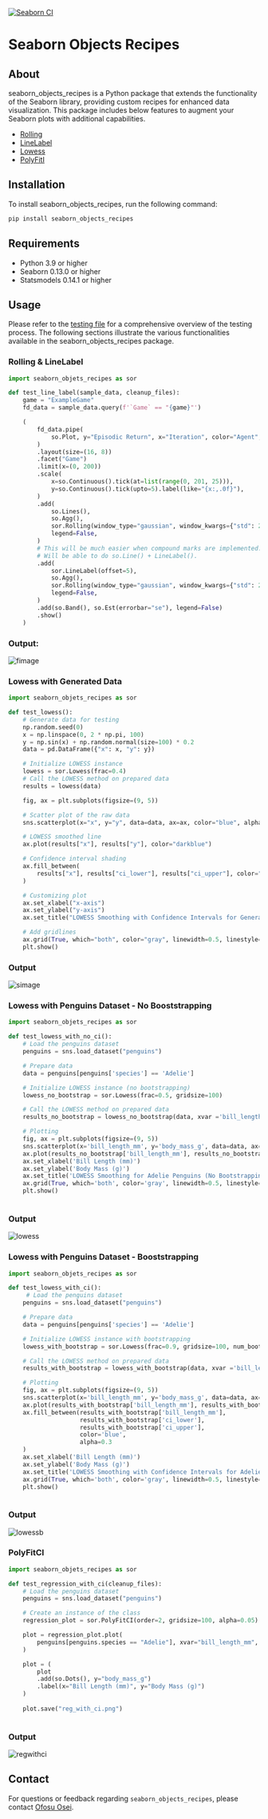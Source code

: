 [![Seaborn CI](https://github.com/Ofosu-Osei/seaborn_objects_recipes/actions/workflows/actions.yml/badge.svg)][def]

# Seaborn Objects Recipes

## About

seaborn_objects_recipes is a Python package that extends the functionality of the Seaborn library, providing custom recipes for enhanced data visualization. This package includes below features to augment your Seaborn plots with additional capabilities.

- [Rolling](https://github.com/Ofosu-Osei/seaborn_objects_recipes/blob/main/seaborn_objects_recipes/recipes/rolling.py)
- [LineLabel](https://github.com/Ofosu-Osei/seaborn_objects_recipes/blob/main/seaborn_objects_recipes/recipes/line_label.py)
- [Lowess](https://github.com/Ofosu-Osei/seaborn_objects_recipes/blob/main/seaborn_objects_recipes/recipes/lowess.py)
- [PolyFitI](https://github.com/Ofosu-Osei/seaborn_objects_recipes/blob/main/seaborn_objects_recipes/recipes/plotting.py)

## Installation

To install seaborn_objects_recipes, run the following command:

```python
pip install seaborn_objects_recipes

```

## Requirements

- Python 3.9 or higher
- Seaborn 0.13.0 or higher
- Statsmodels 0.14.1 or higher


## Usage

Please refer to the [testing file](https://github.com/Ofosu-Osei/seaborn_objects_recipes/blob/main/test_main.py) for a comprehensive overview of the testing process. The following sections illustrate the various functionalities available in the seaborn_objects_recipes package.

### Rolling & LineLabel

```python
import seaborn_objets_recipes as sor

def test_line_label(sample_data, cleanup_files):
    game = "ExampleGame"
    fd_data = sample_data.query(f'`Game` == "{game}"')

    (
        fd_data.pipe(
            so.Plot, y="Episodic Return", x="Iteration", color="Agent", text="Agent"
        )
        .layout(size=(16, 8))
        .facet("Game")
        .limit(x=(0, 200))
        .scale(
            x=so.Continuous().tick(at=list(range(0, 201, 25))),
            y=so.Continuous().tick(upto=5).label(like="{x:,.0f}"),
        )
        .add(
            so.Lines(),
            so.Agg(),
            sor.Rolling(window_type="gaussian", window_kwargs={"std": 2}),
            legend=False,
        )
        # This will be much easier when compound marks are implemented.
        # Will be able to do so.Line() + LineLabel().
        .add(
            sor.LineLabel(offset=5),
            so.Agg(),
            sor.Rolling(window_type="gaussian", window_kwargs={"std": 2}),
            legend=False,
        )
        .add(so.Band(), so.Est(errorbar="se"), legend=False)
        .show()
    )
```

### Output:

![fimage](img/line_label.png)


### Lowess with Generated Data

```python
import seaborn_objets_recipes as sor

def test_lowess():
    # Generate data for testing
    np.random.seed(0)
    x = np.linspace(0, 2 * np.pi, 100)
    y = np.sin(x) + np.random.normal(size=100) * 0.2
    data = pd.DataFrame({"x": x, "y": y})

    # Initialize LOWESS instance
    lowess = sor.Lowess(frac=0.4)
    # Call the LOWESS method on prepared data
    results = lowess(data)

    fig, ax = plt.subplots(figsize=(9, 5))

    # Scatter plot of the raw data
    sns.scatterplot(x="x", y="y", data=data, ax=ax, color="blue", alpha=0.5)

    # LOWESS smoothed line
    ax.plot(results["x"], results["y"], color="darkblue")

    # Confidence interval shading
    ax.fill_between(
        results["x"], results["ci_lower"], results["ci_upper"], color="blue", alpha=0.3
    )

    # Customizing plot
    ax.set_xlabel("x-axis")
    ax.set_ylabel("y-axis")
    ax.set_title("LOWESS Smoothing with Confidence Intervals for Generated Data")

    # Add gridlines
    ax.grid(True, which="both", color="gray", linewidth=0.5, linestyle="--")
    plt.show()
```

### Output

![simage](img/lowessgen.png)

### Lowess with Penguins Dataset - No Booststrapping

```python
import seaborn_objets_recipes as sor

def test_lowess_with_no_ci():
    # Load the penguins dataset
    penguins = sns.load_dataset("penguins")

    # Prepare data
    data = penguins[penguins['species'] == 'Adelie']

    # Initialize LOWESS instance (no bootstrapping)
    lowess_no_bootstrap = sor.Lowess(frac=0.5, gridsize=100)

    # Call the LOWESS method on prepared data
    results_no_bootstrap = lowess_no_bootstrap(data, xvar ='bill_length_mm', yvar='body_mass_g')

    # Plotting
    fig, ax = plt.subplots(figsize=(9, 5))
    sns.scatterplot(x='bill_length_mm', y='body_mass_g', data=data, ax=ax, color='blue', alpha=0.5)
    ax.plot(results_no_bootstrap['bill_length_mm'], results_no_bootstrap['body_mass_g'], color='darkblue')
    ax.set_xlabel('Bill Length (mm)')
    ax.set_ylabel('Body Mass (g)')
    ax.set_title('LOWESS Smoothing for Adelie Penguins (No Bootstrapping)')
    ax.grid(True, which='both', color='gray', linewidth=0.5, linestyle='--')
    plt.show()
    
```

### Output
![lowess](img/lowess_nb.png)


### Lowess with Penguins Dataset - Booststrapping

```python
import seaborn_objets_recipes as sor

def test_lowess_with_ci():
     # Load the penguins dataset
    penguins = sns.load_dataset("penguins")

    # Prepare data
    data = penguins[penguins['species'] == 'Adelie']

    # Initialize LOWESS instance with bootstrapping
    lowess_with_bootstrap = sor.Lowess(frac=0.9, gridsize=100, num_bootstrap=200, alpha=0.95)

    # Call the LOWESS method on prepared data
    results_with_bootstrap = lowess_with_bootstrap(data, xvar ='bill_length_mm', yvar='body_mass_g')

    # Plotting
    fig, ax = plt.subplots(figsize=(9, 5))
    sns.scatterplot(x='bill_length_mm', y='body_mass_g', data=data, ax=ax, color='blue', alpha=0.5)
    ax.plot(results_with_bootstrap['bill_length_mm'], results_with_bootstrap['body_mass_g'], color='darkblue')
    ax.fill_between(results_with_bootstrap['bill_length_mm'], 
                    results_with_bootstrap['ci_lower'], 
                    results_with_bootstrap['ci_upper'], 
                    color='blue', 
                    alpha=0.3
    )
    ax.set_xlabel('Bill Length (mm)')
    ax.set_ylabel('Body Mass (g)')
    ax.set_title('LOWESS Smoothing with Confidence Intervals for Adelie Penguins')
    ax.grid(True, which='both', color='gray', linewidth=0.5, linestyle='--')
    plt.show()
    
```

### Output
![lowessb](img/lowess_b.png)

### PolyFitCI

```python
import seaborn_objets_recipes as sor

def test_regression_with_ci(cleanup_files):
    # Load the penguins dataset
    penguins = sns.load_dataset("penguins")

    # Create an instance of the class
    regression_plot = sor.PolyFitCI(order=2, gridsize=100, alpha=0.05)

    plot = regression_plot.plot(
        penguins[penguins.species == "Adelie"], xvar="bill_length_mm", yvar="body_mass_g"
    )

    plot = (
        plot
        .add(so.Dots(), y="body_mass_g")
        .label(x="Bill Length (mm)", y="Body Mass (g)")
    )
    
    plot.save("reg_with_ci.png")
    
```
### Output

![regwithci](img/reg_with_ci.png)


## Contact

For questions or feedback regarding `seaborn_objects_recipes`, please contact [Ofosu Osei](mailto:goofosuosei@gmail.com).

[def]: https://github.com/Ofosu-Osei/seaborn_objects_recipes/actions/workflows/actions.yml
